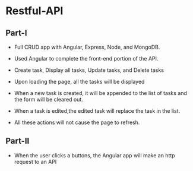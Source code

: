 # Restful-API

## Part-I

* Full CRUD app with Angular, Express, Node, and MongoDB.
* Used Angular to complete the front-end portion of the API.
* Create task, Display all tasks, Update tasks, and Delete tasks

* Upon loading the page, all the tasks will be displayed
* When a new task is created, it will be appended to the list of tasks and the form will be cleared out.
* When a task is edited,the edited task will replace the task in the list.
* All these actions will not cause the page to refresh. 

## Part-II
* When the user clicks a buttons, the Angular app will make an http request to an API
